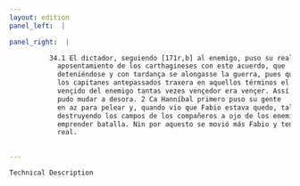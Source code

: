 ```yaml
---
layout: edition
panel_left:  |

panel_right:  |

          34.1 El dictador, seguiendo [171r,b] al enemigo, puso su real çerca de Arpos no lexos del
            aposentamiento de los carthagineses con este acuerdo, que
            deteniéndose y con tardança se alongasse la guerra, pues que la demasiada feroçidad de
            los capitanes antepassados traxera en aquellos términos el estado romano y que no ser él
            vençido del enemigo tantas vezes vençedor era vençer. Assí qu’el capitán mudado, todo lo
            pudo mudar a desora. 2 Ca Hanníbal primero puso su gente
            en az para pelear y, quando vio que Fabio estava quedo, taló toda la comarca, porque,
            destruyendo los campos de los compañeros a ojo de los enemigos, enridasse al dictador a
            emprender batalla. Nin por aquesto se movió más Fabio y tenía los suyos quedos en su
            real. 
        

---
```



    Technical Description
